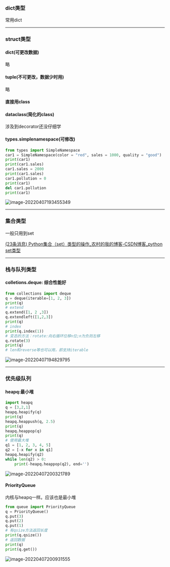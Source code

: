 ### dict类型

常用dict

***

### struct类型

#### dict(可更改数据)

略

#### tuple(不可更改，数据少时用)

略

#### 直接用class

#### dataclass(简化的class)

涉及到decorator还没仔细学

#### types.simplenamespace(可修改)

```python
from types import SimpleNamespace
car1 = SimpleNamespace(color = "red", sales = 1000, quality = "good")
print(car1)
print(car1.sales)
car1.sales = 2000
print(car1.sales)
car1.pollution = 0
print(car1)
del car1.pollution
print(car1)
```

<img src="C:\Users\Mr.K\AppData\Roaming\Typora\typora-user-images\image-20220407193455349.png" alt="image-20220407193455349"  />

***

### 集合类型

一般只用到set

[(23条消息) Python集合（set）类型的操作_农村的我的博客-CSDN博客_python set类型](https://blog.csdn.net/business122/article/details/7541486?ops_request_misc=%7B%22request%5Fid%22%3A%22164411335116780271928808%22%2C%22scm%22%3A%2220140713.130102334..%22%7D&request_id=164411335116780271928808&biz_id=0&utm_medium=distribute.pc_search_result.none-task-blog-2~all~sobaiduend~default-1-7541486.pc_search_insert_es_download&utm_term=python+set&spm=1018.2226.3001.4187)

***

### 栈与队列类型

#### colletions.deque: 综合性能好

```python
from collections import deque
q = deque(iterable=[1, 2, 3])
print(q)
# extend
q.extend([1, 2 ,3])
q.extendleft([1,2,3])
print(q)
# index
print(q.index(1))
# 变态的方法：rotate:向右循环位移n位;n为负则左移
q.rotate(3)
print(q)
# len和reverse等也可以用，即支持iterable
```

![image-20220407194829795](C:\Users\Mr.K\AppData\Roaming\Typora\typora-user-images\image-20220407194829795.png)

***

### 优先级队列

#### heapq:最小堆

```python
import heapq
q = [3,2,1]
heapq.heapify(q)
print(q)
heapq.heappush(q, 2.5)
print(q)
heapq.heappop(q)
print(q)
# 使用最大堆
q1 = [1, 2, 3, 4, 5]
q2 = [-x for x in q1]
heapq.heapify(q2)
while len(q2) > 0:
    print(-heapq.heappop(q2), end='')
```

![image-20220407200321789](C:\Users\Mr.K\AppData\Roaming\Typora\typora-user-images\image-20220407200321789.png)



#### PriorityQueue

内核与heapq一样。应该也是最小堆

```python
from queue import PriorityQueue
q = PriorityQueue()
q.put(3)
q.put(2)
q.put(1)
# 有qsize方法返回长度
print(q.qsize())
# 返回数据
print(q)
print(q.get())
```

![image-20220407200931555](C:\Users\Mr.K\AppData\Roaming\Typora\typora-user-images\image-20220407200931555.png)